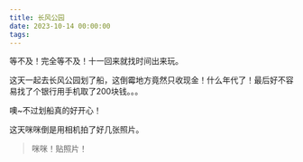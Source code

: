 ```yaml
---
title: 长风公园
date: 2023-10-14 00:00:00
tags:
---
```


等不及！完全等不及！十一回来就找时间出来玩。

这天一起去长风公园划了船，这倒霉地方竟然只收现金！什么年代了！最后好不容易找了个银行用手机取了200块钱。。。

噢~不过划船真的好开心！

这天咪咪倒是用相机拍了好几张照片。

> 咪咪！贴照片！
